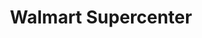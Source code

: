 ---
title: "Walmart Supercenter"
url: /dallas/walmart-supercenter-lyndon-b-johnson-freeway-2/
shop: supermarket
---
